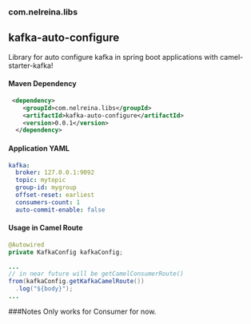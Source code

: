 ### com.nelreina.libs
## kafka-auto-configure

Library for auto configure kafka in spring boot applications with camel-starter-kafka!


#### Maven Dependency
```xml
 <dependency>
    <groupId>com.nelreina.libs</groupId>
    <artifactId>kafka-auto-configure</artifactId>
    <version>0.0.1</version>
  </dependency>
```

#### Application YAML
```yaml
kafka:
  broker: 127.0.0.1:9092
  topic: mytopic
  group-id: mygroup
  offset-reset: earliest
  consumers-count: 1
  auto-commit-enable: false
```

#### Usage in Camel Route
```java
@Autowired
private KafkaConfig kafkaConfig;

...
// in near future will be getCamelConsumerRoute()
from(kafkaConfig.getKafkaCamelRoute())
  .log("${body}");
...

```
###Notes
Only works for Consumer for now. 
